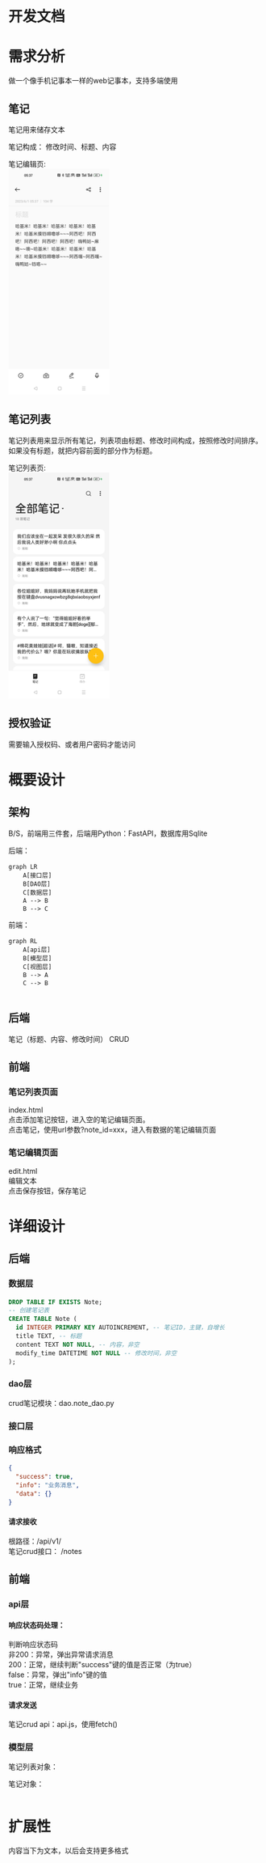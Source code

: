 # 开发文档
# 需求分析
做一个像手机记事本一样的web记事本，支持多端使用

## 笔记  
笔记用来储存文本

笔记构成： 修改时间、标题、内容

笔记编辑页:  
<img src="asserts/Screenshot_2023-06-01-05-37-53-19_ae1f93045b87aac.jpg" width="200px"/>
## 笔记列表
笔记列表用来显示所有笔记，列表项由标题、修改时间构成，按照修改时间排序。如果没有标题，就把内容前面的部分作为标题。

笔记列表页:  
<img src="asserts/Screenshot_2023-06-01-05-37-29-91_ae1f93045b87aac.jpg" width="200px"/>
## 授权验证
需要输入授权码、或者用户密码才能访问
# 概要设计
## 架构
B/S，前端用三件套，后端用Python：FastAPI，数据库用Sqlite

后端：
```mermaid
graph LR
    A[接口层]
    B[DAO层]
    C[数据层]
    A --> B
    B --> C
```
前端：
```mermaid
graph RL
    A[api层]
    B[模型层]
    C[视图层]
    B --> A
    C --> B
    
```
## 后端
笔记（标题、内容、修改时间）  CRUD
## 前端
### 笔记列表页面
index.html  
点击添加笔记按钮，进入空的笔记编辑页面。  
点击笔记，使用url参数?note_id=xxx，进入有数据的笔记编辑页面
### 笔记编辑页面
edit.html   
编辑文本  
点击保存按钮，保存笔记
# 详细设计
## 后端
### 数据层
```sql
DROP TABLE IF EXISTS Note;
-- 创建笔记表
CREATE TABLE Note (
  id INTEGER PRIMARY KEY AUTOINCREMENT, -- 笔记ID，主键，自增长
  title TEXT, -- 标题
  content TEXT NOT NULL, -- 内容，非空
  modify_time DATETIME NOT NULL -- 修改时间，非空
);
```
### dao层
crud笔记模块：dao.note_dao.py
### 接口层
### 响应格式
```json
{
  "success": true,
  "info": "业务消息",
  "data": {}
}
```
#### 请求接收
根路径：/api/v1/  
笔记crud接口： /notes
## 前端
### api层
#### 响应状态码处理：
判断响应状态码  
非200：异常，弹出异常请求消息  
200：正常，继续判断"success"键的值是否正常（为true）  
false：异常，弹出"info"键的值  
true：正常，继续业务  

#### 请求发送
笔记crud api：api.js，使用fetch()
### 模型层
笔记列表对象：

笔记对象：
```js

```

# 扩展性
内容当下为文本，以后会支持更多格式
